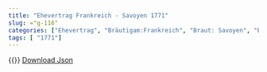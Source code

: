 ```yaml
---
title: "Ehevertrag Frankreich - Savoyen 1771"
slug: ="g-116"
categories: ["Ehevertrag", "Bräutigam:Frankreich", "Braut: Savoyen", "Eheschließung vollzogen?:Ja", "verschiedenkonfessionelle Ehe?:Nein", "Dynastie Bräutigam:Bourbon (Frankreich)", "Akteur Bräutigam:Bourbon (Frankreich)", "Akteur Braut:Savoyen", "Textbezug?:nein", "Ständisch?:nein", "Ratifikation?:ja", "Sonstiges?:nein", "Bräutigam:Frankreich", "Braut: Savoyen"]
tags: [ "1771"]
---
```

<!--more-->
{{<v24>}}
[Download Json](/vertraege/vertrag-116.json)